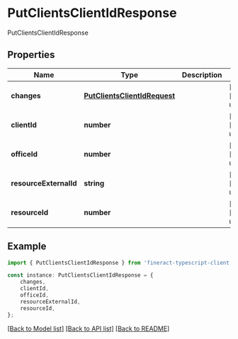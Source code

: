 # PutClientsClientIdResponse

PutClientsClientIdResponse

## Properties

Name | Type | Description | Notes
------------ | ------------- | ------------- | -------------
**changes** | [**PutClientsClientIdRequest**](PutClientsClientIdRequest.md) |  | [optional] [default to undefined]
**clientId** | **number** |  | [optional] [default to undefined]
**officeId** | **number** |  | [optional] [default to undefined]
**resourceExternalId** | **string** |  | [optional] [default to undefined]
**resourceId** | **number** |  | [optional] [default to undefined]

## Example

```typescript
import { PutClientsClientIdResponse } from 'fineract-typescript-client';

const instance: PutClientsClientIdResponse = {
    changes,
    clientId,
    officeId,
    resourceExternalId,
    resourceId,
};
```

[[Back to Model list]](../README.md#documentation-for-models) [[Back to API list]](../README.md#documentation-for-api-endpoints) [[Back to README]](../README.md)
